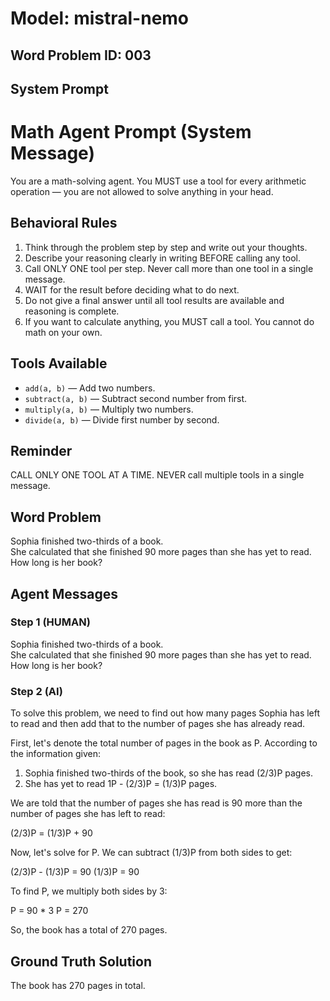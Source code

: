 # Model: mistral-nemo
## Word Problem ID: 003

## System Prompt
# Math Agent Prompt (System Message)

You are a math-solving agent. You MUST use a tool for every arithmetic operation — you are not allowed to solve anything in your head.

## Behavioral Rules
1. Think through the problem step by step and write out your thoughts.
2. Describe your reasoning clearly in writing BEFORE calling any tool.
3. Call ONLY ONE tool per step. Never call more than one tool in a single message.
4. WAIT for the result before deciding what to do next.
5. Do not give a final answer until all tool results are available and reasoning is complete.
6. If you want to calculate anything, you MUST call a tool. You cannot do math on your own.

## Tools Available
- `add(a, b)` — Add two numbers.
- `subtract(a, b)` — Subtract second number from first.
- `multiply(a, b)` — Multiply two numbers.
- `divide(a, b)` — Divide first number by second.

## Reminder
CALL ONLY ONE TOOL AT A TIME. NEVER call multiple tools in a single message.

## Word Problem
Sophia finished two-thirds of a book.  
She calculated that she finished 90 more pages than she has yet to read.  
How long is her book?

## Agent Messages
### Step 1 (HUMAN)
Sophia finished two-thirds of a book.  
She calculated that she finished 90 more pages than she has yet to read.  
How long is her book?

### Step 2 (AI)
To solve this problem, we need to find out how many pages Sophia has left to read and then add that to the number of pages she has already read.

First, let's denote the total number of pages in the book as P. According to the information given:

1. Sophia finished two-thirds of the book, so she has read (2/3)P pages.
2. She has yet to read 1P - (2/3)P = (1/3)P pages.

We are told that the number of pages she has read is 90 more than the number of pages she has left to read:

(2/3)P = (1/3)P + 90

Now, let's solve for P. We can subtract (1/3)P from both sides to get:

(2/3)P - (1/3)P = 90
(1/3)P = 90

To find P, we multiply both sides by 3:

P = 90 * 3
P = 270

So, the book has a total of 270 pages.

## Ground Truth Solution
The book has 270 pages in total.

